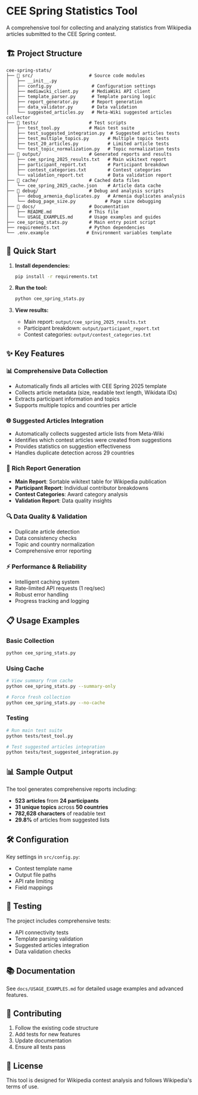# CEE Spring Statistics Tool

A comprehensive tool for collecting and analyzing statistics from Wikipedia articles submitted to the CEE Spring contest.

## 🏗️ Project Structure

```
cee-spring-stats/
├── 📁 src/                     # Source code modules
│   ├── __init__.py
│   ├── config.py               # Configuration settings
│   ├── mediawiki_client.py     # MediaWiki API client
│   ├── template_parser.py      # Template parsing logic
│   ├── report_generator.py     # Report generation
│   ├── data_validator.py       # Data validation
│   └── suggested_articles.py   # Meta-Wiki suggested articles collector
├── 📁 tests/                   # Test scripts
│   ├── test_tool.py           # Main test suite
│   ├── test_suggested_integration.py  # Suggested articles tests
│   ├── test_multiple_topics.py       # Multiple topics tests
│   ├── test_20_articles.py           # Limited article tests
│   └── test_topic_normalization.py   # Topic normalization tests
├── 📁 output/                  # Generated reports and results
│   ├── cee_spring_2025_results.txt   # Main wikitext report
│   ├── participant_report.txt        # Participant breakdown
│   ├── contest_categories.txt        # Contest categories
│   └── validation_report.txt         # Data validation report
├── 📁 cache/                   # Cached data files
│   └── cee_spring_2025_cache.json    # Article data cache
├── 📁 debug/                   # Debug and analysis scripts
│   ├── debug_armenia_duplicates.py   # Armenia duplicates analysis
│   └── debug_page_size.py           # Page size debugging
├── 📁 docs/                    # Documentation
│   ├── README.md              # This file
│   └── USAGE_EXAMPLES.md      # Usage examples and guides
├── cee_spring_stats.py        # Main entry point script
├── requirements.txt           # Python dependencies
└── .env.example              # Environment variables template
```

## 🚀 Quick Start

1. **Install dependencies:**
   ```bash
   pip install -r requirements.txt
   ```

2. **Run the tool:**
   ```bash
   python cee_spring_stats.py
   ```

3. **View results:**
   - Main report: `output/cee_spring_2025_results.txt`
   - Participant breakdown: `output/participant_report.txt`
   - Contest categories: `output/contest_categories.txt`

## ✨ Key Features

### 📊 **Comprehensive Data Collection**
- Automatically finds all articles with CEE Spring 2025 template
- Collects article metadata (size, readable text length, Wikidata IDs)
- Extracts participant information and topics
- Supports multiple topics and countries per article

### 🌐 **Suggested Articles Integration**
- Automatically collects suggested article lists from Meta-Wiki
- Identifies which contest articles were created from suggestions
- Provides statistics on suggestion effectiveness
- Handles duplicate detection across 29 countries

### 📝 **Rich Report Generation**
- **Main Report**: Sortable wikitext table for Wikipedia publication
- **Participant Report**: Individual contributor breakdowns
- **Contest Categories**: Award category analysis
- **Validation Report**: Data quality insights

### 🔍 **Data Quality & Validation**
- Duplicate article detection
- Data consistency checks
- Topic and country normalization
- Comprehensive error reporting

### ⚡ **Performance & Reliability**
- Intelligent caching system
- Rate-limited API requests (1 req/sec)
- Robust error handling
- Progress tracking and logging

## 📋 Usage Examples

### Basic Collection
```bash
python cee_spring_stats.py
```

### Using Cache
```bash
# View summary from cache
python cee_spring_stats.py --summary-only

# Force fresh collection
python cee_spring_stats.py --no-cache
```

### Testing
```bash
# Run main test suite
python tests/test_tool.py

# Test suggested articles integration
python tests/test_suggested_integration.py
```

## 📊 Sample Output

The tool generates comprehensive reports including:

- **523 articles** from **24 participants**
- **31 unique topics** across **50 countries**
- **782,628 characters** of readable text
- **29.8%** of articles from suggested lists

## 🛠️ Configuration

Key settings in `src/config.py`:
- Contest template name
- Output file paths
- API rate limiting
- Field mappings

## 🧪 Testing

The project includes comprehensive tests:
- API connectivity tests
- Template parsing validation
- Suggested articles integration
- Data validation checks

## 📚 Documentation

See `docs/USAGE_EXAMPLES.md` for detailed usage examples and advanced features.

## 🤝 Contributing

1. Follow the existing code structure
2. Add tests for new features
3. Update documentation
4. Ensure all tests pass

## 📄 License

This tool is designed for Wikipedia contest analysis and follows Wikipedia's terms of use.
